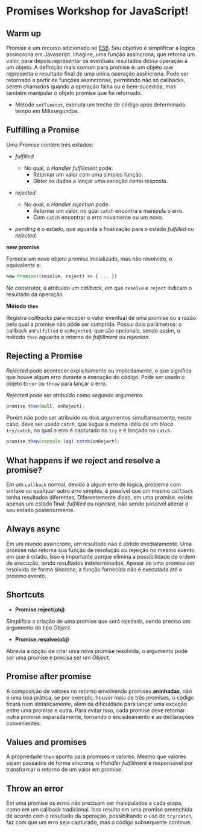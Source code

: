 # Promises Workshop for JavaScript!

## Warm up

_Promise_ é um recurso adicionado ao [ES6](https://tc39.github.io/ecma262/#sec-promise-objects).
Seu objetivo é simplificar a lógica assíncrona em Javascript. Imagine, uma função assíncrona, 
que retorna um valor, para depois representar os eventuais resultados dessa operação à 
um objeto. A definição mais comum para promise é: um objeto que representa o resultado final de 
uma única operação assíncrona. Pode ser retornado a partir de funções assíncronas, permitindo 
não só callbacks, serem chamados quando a operação falha ou é bem-sucedida, mas também manipular 
o objeto promise que foi retornado.

- Método `setTimeout`, executa um trecho de código após determinado tempo em Milissegundos.

## Fulfilling a Promise

Uma Promise contém três estados:

- _fulfilled_
  - No qual, o _Handler fulfillment_ pode:
    - Retornar um valor com uma simples função.
    - Obter os dados e lançar uma exceção como resposta.

- _rejected_
  - No qual, o _Handler rejection_ pode:
    - Retornar um valor, no qual `catch` encontra e manipula o erro.
    - Com `catch` encontrar o erro novamente ou um novo. 

- _pending_ é o estado, que aguarda a finalização para o estado _fulfilled_ ou _rejected_.

**new promise**

Fornece um novo objeto promise inicializado, mas não resolvido, o equivalente a:

```js
new Promise((resolve, reject) => { ... })
```

No construtor, é atribuído um _callback_, em que `resolve` e `reject` indicam o resultado
da operação.

**Método `then`** 

Registra _callbacks_ para receber o valor eventual de uma promise ou a razão pela qual 
a promise não pôde ser cumprida. Possui dois parâmetros: o callback `onFulfilled` e 
`onRejected`, que são opcionais, sendo assim, o método `then` aguarda o retorno de 
_fulfillment_ ou _rejection_.

## Rejecting a Promise

_Rejected_ pode acontecer explicitamente ou implicitamente, o que significa que houve
algum erro durante a execução do código. Pode ser usado o objeto `Error` ou `throw` 
para lançar o erro. 

_Rejected_ pode ser atribuído como segundo argumento.

```js
promise.then(null, onReject);
```

Porém não pode ser atribuído os dois argumentos simultaneamente, neste caso, 
deve ser usado `catch`, que segue a mesma idéia de um bloco `try/catch`, no 
qual o erro é capturado no `try` e é lançado no `catch`.

```js
promise.then(console.log).catch(onReject);
```

## What happens if we reject and resolve a promise?

Em um `callback` normal, devido a algum erro de lógica, problema com sintaxe ou 
qualquer outro erro simples, é possível que um mesmo `callback` tenha resultados 
diferentes. Diferentemente disso, em uma promise, existe apenas um estado final: 
_fulfilled_ ou _rejected_, não sendo possível alterar o seu estado posteriormente.

## Always async

Em um mundo assíncrono, um resultado não é obtido imediatamente. Uma promise não 
retorna sua função de resolução ou rejeição no mesmo evento em que é criado.
Isso é importante porque elimina a possibilidade de ordem de execução, tendo 
resultados indeterminados. Apesar de uma promise ser resolvida de forma síncrona,
a função fornecida não é executada até o próximo evento.

## Shortcuts

- **Promise.reject(obj)**

Simplifica a criação de uma promise que será rejeitada, sendo preciso um argumento 
do tipo _Object_.

- **Promise.resolve(obj)**

Abrevia a opção de criar uma nova promise resolvida, o argumento pode ser uma 
promise e precisa ser um _Object_.

## Promise after promise

A composição de valores no retorno envolvendo promises **aninhadas**, não é uma 
boa prática, se por exemplo, houver mais de três promises, o código ficará 
ruim sintaticamente, além da dificuldade para lançar uma exceção entre uma promise
e outra. Para evitar isso, cada promise deve retornar outra promise separadamente, 
tornando o encadeamento e as declarações convenientes.

## Values and promises

A propriedade `then` aponta para promises e valores. Mesmo que valores sejam passados 
de forma síncrona, o _Handler fulfillment_  é responsável por transformar o retorno 
de um valor em promise. 

## Throw an error

Em uma promise os erros não precisam ser manipulados a cada etapa, como em um callback 
tradicional. Isso resulta em uma promise preenchida de acordo com o resultado da operação, 
possibiltando o uso de `try/catch`, faz com que um erro seja capturado, mas o código 
subsequente continue.
